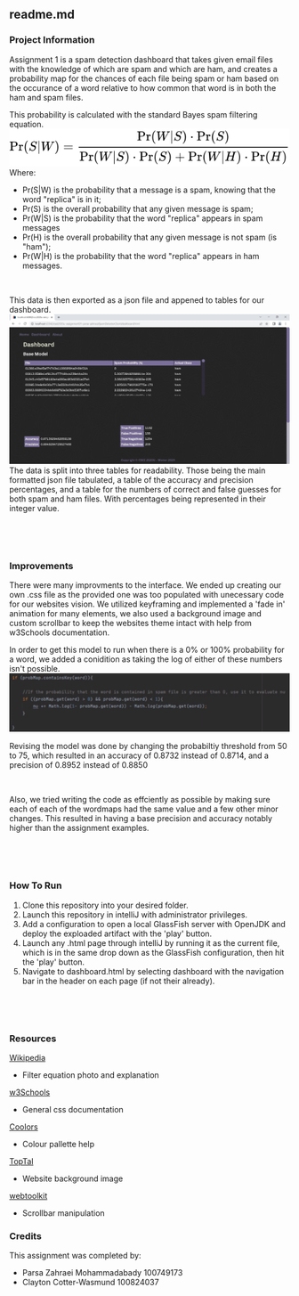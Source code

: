 ## readme.md


### Project Information
Assignment 1 is a spam detection dashboard that takes given email files with the knowledge of which are spam and which are ham, and creates a probability map for the chances of each file being spam or ham based on the occurance of a word relative to how common that word is in both the ham and spam files. 

This probability is calculated with the standard Bayes spam filtering equation.
![Naive Bayes spam filtering equation](./img/NaiveBayes.svg)
Where:
- Pr(S|W) is the probability that a message is a spam, knowing that the word "replica" is in it;
- Pr(S) is the overall probability that any given message is spam;
- Pr(W|S) is the probability that the word "replica" appears in spam messages
- Pr(H) is the overall probability that any given message is not spam (is "ham");
- Pr(W|H) is the probability that the word "replica" appears in ham messages.


&nbsp;


This data is then exported as a json file and appened to tables for our dashboard.
![Website Demo](./img/websiteDemo.jpg)
The data is split into three tables for readability. Those being the main formatted json file tabulated, a table of the accuracy and precision percentages, and a table for the numbers of correct and false guesses for both spam and ham files. With percentages being represented in their integer value.

&nbsp;

&nbsp;

### Improvements
There were many improvments to the interface. We ended up creating our own .css file as the provided one was too populated with unecessary code for our websites vision. We utilized keyframing and implemented a 'fade in' animation for many elements, we also used a background image and custom scrollbar to keep the websites theme intact with help from w3Schools documentation. 

In order to get this model to run when there is a 0% or 100% probability for a word, we added a conidition as taking the log of either of these numbers isn't possible. 
![Log Adjustment Condition](./img/logAdjustment.png)

Revising the model was done by changing the probabiltiy threshold from 50 to 75, which resulted in an accuracy of 0.8732 instead of 0.8714, and a precision of 0.8952 instead of 0.8850


&nbsp;

Also, we tried writing the code as effciently as possible by making sure each of each of the wordmaps had the same value and a few other minor changes. This resulted in having a base precision and accuracy notably higher than the assignment examples.


&nbsp;

&nbsp;

### How To Run
1. Clone this repository into your desired folder.
2. Launch this repository in intelliJ with administrator privileges.
3. Add a configuration to open a local GlassFish server with OpenJDK and deploy the exploaded artifact with the 'play' button.
4. Launch any .html page through intelliJ by running it as the current file, which is in the same drop down as the GlassFish configuration, then hit the 'play' button.
5. Navigate to dashboard.html by selecting dashboard with the navigation bar in the header on each page (if not their already).

&nbsp;

&nbsp;

### Resources
[Wikipedia](https://en.wikipedia.org/wiki/Naive_Bayes_spam_filtering)
- Filter equation photo and explanation

[w3Schools](https://www.w3schools.com/)
- General css documentation

[Coolors](https://coolors.co/)
- Colour pallette help

[TopTal](https://www.toptal.com/designers/subtlepatterns/cartographer/)
- Website background image

[webtoolkit](https://www.webtoolkit.eu/wt)
- Scrollbar manipulation


### Credits

This assignment was completed by:

- Parsa Zahraei Mohammadabady 100749173
- Clayton Cotter-Wasmund 100824037